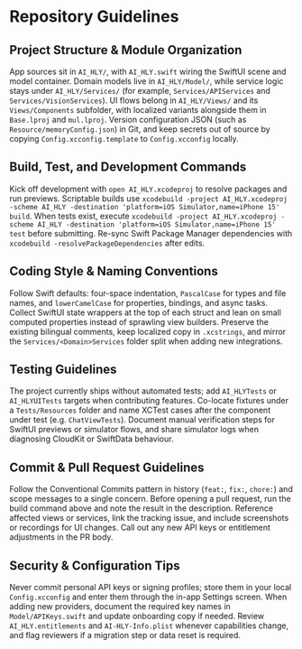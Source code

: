 # Repository Guidelines

## Project Structure & Module Organization
App sources sit in `AI_HLY/`, with `AI_HLY.swift` wiring the SwiftUI scene and model container. Domain models live in `AI_HLY/Model/`, while service logic stays under `AI_HLY/Services/` (for example, `Services/APIServices` and `Services/VisionServices`). UI flows belong in `AI_HLY/Views/` and its `Views/Components` subfolder, with localized variants alongside them in `Base.lproj` and `mul.lproj`. Version configuration JSON (such as `Resource/memoryConfig.json`) in Git, and keep secrets out of source by copying `Config.xcconfig.template` to `Config.xcconfig` locally.

## Build, Test, and Development Commands
Kick off development with `open AI_HLY.xcodeproj` to resolve packages and run previews. Scriptable builds use `xcodebuild -project AI_HLY.xcodeproj -scheme AI_HLY -destination 'platform=iOS Simulator,name=iPhone 15' build`. When tests exist, execute `xcodebuild -project AI_HLY.xcodeproj -scheme AI_HLY -destination 'platform=iOS Simulator,name=iPhone 15' test` before submitting. Re-sync Swift Package Manager dependencies with `xcodebuild -resolvePackageDependencies` after edits.

## Coding Style & Naming Conventions
Follow Swift defaults: four-space indentation, `PascalCase` for types and file names, and `lowerCamelCase` for properties, bindings, and async tasks. Collect SwiftUI state wrappers at the top of each struct and lean on small computed properties instead of sprawling view builders. Preserve the existing bilingual comments, keep localized copy in `.xcstrings`, and mirror the `Services/<Domain>Services` folder split when adding new integrations.

## Testing Guidelines
The project currently ships without automated tests; add `AI_HLYTests` or `AI_HLYUITests` targets when contributing features. Co-locate fixtures under a `Tests/Resources` folder and name XCTest cases after the component under test (e.g. `ChatViewTests`). Document manual verification steps for SwiftUI previews or simulator flows, and share simulator logs when diagnosing CloudKit or SwiftData behaviour.

## Commit & Pull Request Guidelines
Follow the Conventional Commits pattern in history (`feat:`, `fix:`, `chore:`) and scope messages to a single concern. Before opening a pull request, run the build command above and note the result in the description. Reference affected views or services, link the tracking issue, and include screenshots or recordings for UI changes. Call out any new API keys or entitlement adjustments in the PR body.

## Security & Configuration Tips
Never commit personal API keys or signing profiles; store them in your local `Config.xcconfig` and enter them through the in-app Settings screen. When adding new providers, document the required key names in `Model/APIKeys.swift` and update onboarding copy if needed. Review `AI_HLY.entitlements` and `AI-HLY-Info.plist` whenever capabilities change, and flag reviewers if a migration step or data reset is required.
